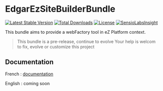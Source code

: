 # EdgarEzSiteBuilderBundle

[![Latest Stable Version](https://poser.pugx.org/edgarez/sitebuilderbundle/v/stable)](https://packagist.org/packages/edgarez/sitebuilderbundle) 
[![Total Downloads](https://poser.pugx.org/edgarez/sitebuilderbundle/downloads)](https://packagist.org/packages/edgarez/sitebuilderbundle)
[![License](https://poser.pugx.org/edgarez/sitebuilderbundle/license)](https://packagist.org/packages/edgarez/sitebuilderbundle)
[![SensioLabsInsight](https://insight.sensiolabs.com/projects/6f66ce27-9b99-411c-a52b-d3fcc715684e/mini.png)](https://insight.sensiolabs.com/projects/6f66ce27-9b99-411c-a52b-d3fcc715684e)

This bundle aims to provide a webFactory tool in eZ Platform context.

> This bundle is a pre-release, continue to evolve
> Your help is welcom to fix, evolve or customize this project

## Documentation

French : [documentation](Resources/doc/fr/README.md)

English : coming soon
 
